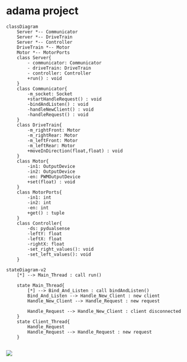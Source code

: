 # adama project

```mermaid
classDiagram
    Server *-- Communicator
    Server *-- DriveTrain
    Server *-- Controller
    DriveTrain *-- Motor
    Motor *-- MotorPorts
    class Server{
        - communicator: Communicator
        - driveTrain: DriveTrain
        - controller: Controller
        +run() : void
    }
    class Communicator{
        -m_socket: Socket
        +startHandleRequest() : void
        -bindAndListen() : void
        -handleNewClient() : void
        -handleRequest() : void
    }
    class DriveTrain{
        -m_rightFront: Motor
        -m_rightRear: Motor
        -m_leftFront: Motor
        -m_leftRear: Motor
        +moveInDirection(float,float) : void
    }
    class Motor{
        -in1: OutputDevice
        -in2: OutputDevice
        -en: PWMOutputDevice
        +set(float) : void
    }
    class MotorPorts{
        -in1: int
        -in2: int
        -en: int
        +get() : tuple
    }
    class Controller{
        -ds: pydualsense
        -leftY: float
        -leftX: float
        -rightX: float
        -set_right_values(): void
        -set_left_values(): void
    }
```


```mermaid
stateDiagram-v2
    [*] --> Main_Thread : call run()

    state Main_Thread{
        [*] --> Bind_And_Listen : call bindAndListen()
        Bind_And_Listen --> Handle_New_Client : new client
        Handle_New_Client --> Handle_Request : new request
        
        Handle_Request --> Handle_New_Client : client disconnected
    }
    state Client_Thread{
        Handle_Request
        Handle_Request --> Handle_Request : new request
    }
    
```


[![](https://mermaid.ink/img/pako:eNp9Ustu4zAM_BVBJxdofyCHLfJo6kuBBdrTrvfAWHQsQCYNWdrASPLvS1l2tkWL5qQhJzNDmmdds0G90o3jU92CD-ptU5GS3_r3axD8Rz08_FCb4qfnPrrBMiluVGhReT5wuMvkTSJti523fy0dVeATeDNMtN4BBfQzcYiHo4e-VS9gSTnmPte3SWBXlLGzxoZRdQhD9NghLRa7KcjT2Q6qXVjEvgP3eM2Mp4lxIb7si7VDmSX5N-A79CpT4MAxlx3XEN5NM8eUN4SZTIgyAyjZCx1RSd7F-O6D4YjD5blYqxqck9Hfu05qCd8iS_ycetZ4ThrleW_JpM1ZGrAOwzLSfnIoMygTSOPRN2bEi4Y6oZceRzKzV5n-n9KOn_fz9WbgtpeTDe3UntVnyTF_FTLzygTdgDxSd5sRprK-12LWgTVyc-fUqLSIdljplTwNNhBdqHRFV6FCDPw6Uq1XwUe8157jsV1A7A0E3FmQe-r0qgE3SLUH-sX8H6Msnf1LPvLp1q__AAiT9yE?type=png)](https://mermaid.live/edit#pako:eNp9Ustu4zAM_BVBJxdofyCHLfJo6kuBBdrTrvfAWHQsQCYNWdrASPLvS1l2tkWL5qQhJzNDmmdds0G90o3jU92CD-ptU5GS3_r3axD8Rz08_FCb4qfnPrrBMiluVGhReT5wuMvkTSJti523fy0dVeATeDNMtN4BBfQzcYiHo4e-VS9gSTnmPte3SWBXlLGzxoZRdQhD9NghLRa7KcjT2Q6qXVjEvgP3eM2Mp4lxIb7si7VDmSX5N-A79CpT4MAxlx3XEN5NM8eUN4SZTIgyAyjZCx1RSd7F-O6D4YjD5blYqxqck9Hfu05qCd8iS_ycetZ4ThrleW_JpM1ZGrAOwzLSfnIoMygTSOPRN2bEi4Y6oZceRzKzV5n-n9KOn_fz9WbgtpeTDe3UntVnyTF_FTLzygTdgDxSd5sRprK-12LWgTVyc-fUqLSIdljplTwNNhBdqHRFV6FCDPw6Uq1XwUe8157jsV1A7A0E3FmQe-r0qgE3SLUH-sX8H6Msnf1LPvLp1q__AAiT9yE)